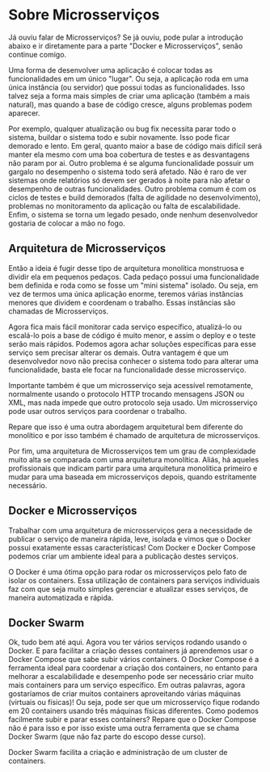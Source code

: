 # Sobre Microsserviços

Já ouviu falar de Microsserviços? Se já ouviu, pode pular a introdução abaixo e ir diretamente para a parte "Docker e Microsserviços", senão continue comigo.

Uma forma de desenvolver uma aplicação é colocar todas as funcionalidades em um único "lugar". Ou seja, a aplicação roda em uma única instância (ou servidor) que possui todas as funcionalidades. Isso talvez seja a forma mais simples de criar uma aplicação (também a mais natural), mas quando a base de código cresce, alguns problemas podem aparecer.

Por exemplo, qualquer atualização ou bug fix necessita parar todo o sistema, buildar o sistema todo e subir novamente. Isso pode ficar demorado e lento. Em geral, quanto maior a base de código mais difícil será manter ela mesmo com uma boa cobertura de testes e as desvantagens não param por ai. Outro problema é se alguma funcionalidade possuir um gargalo no desempenho o sistema todo será afetado. Não é raro de ver sistemas onde relatórios só devem ser gerados à noite para não afetar o desempenho de outras funcionalidades. Outro problema comum é com os ciclos de testes e build demorados (falta de agilidade no desenvolvimento), problemas no monitoramento da aplicação ou falta de escalabilidade. Enfim, o sistema se torna um legado pesado, onde nenhum desenvolvedor gostaria de colocar a mão no fogo.

## Arquitetura de Microsserviços

Então a ideia é fugir desse tipo de arquitetura monolítica monstruosa e dividir ela em pequenos pedaços. Cada pedaço possui uma funcionalidade bem definida e roda como se fosse um "mini sistema" isolado. Ou seja, em vez de termos uma única aplicação enorme, teremos várias instâncias menores que dividem e coordenam o trabalho. Essas instâncias são chamadas de Microsserviços.

Agora fica mais fácil monitorar cada serviço específico, atualizá-lo ou escalá-lo pois a base de código é muito menor, e assim o deploy e o teste serão mais rápidos. Podemos agora achar soluções específicas para esse serviço sem precisar alterar os demais. Outra vantagem é que um desenvolvedor novo não precisa conhecer o sistema todo para alterar uma funcionalidade, basta ele focar na funcionalidade desse microsserviço.

Importante também é que um microsserviço seja acessível remotamente, normalmente usando o protocolo HTTP trocando mensagens JSON ou XML, mas nada impede que outro protocolo seja usado. Um microsserviço pode usar outros serviços para coordenar o trabalho.

Repare que isso é uma outra abordagem arquitetural bem diferente do monolítico e por isso também é chamado de arquitetura de microsserviços.

Por fim, uma arquitetura de Microsserviços tem um grau de complexidade muito alta se comparada com uma arquitetura monolítica. Aliás, há aqueles profissionais que indicam partir para uma arquitetura monolítica primeiro e mudar para uma baseada em microsserviços depois, quando estritamente necessário.

## Docker e Microsserviços

Trabalhar com uma arquitetura de microsserviços gera a necessidade de publicar o serviço de maneira rápida, leve, isolada e vimos que o Docker possui exatamente essas características! Com Docker e Docker Compose podemos criar um ambiente ideal para a publicação destes serviços.

O Docker é uma ótima opção para rodar os microsserviços pelo fato de isolar os containers. Essa utilização de containers para serviços individuais faz com que seja muito simples gerenciar e atualizar esses serviços, de maneira automatizada e rápida.

## Docker Swarm

Ok, tudo bem até aqui. Agora vou ter vários serviços rodando usando o Docker. E para facilitar a criação desses containers já aprendemos usar o Docker Compose que sabe subir vários containers. O Docker Compose é a ferramenta ideal para coordenar a criação dos containers, no entanto para melhorar a escalabilidade e desempenho pode ser necessário criar muito mais containers para um serviço específico. Em outras palavras, agora gostaríamos de criar muitos containers aproveitando várias máquinas (virtuais ou físicas)! Ou seja, pode ser que um microsserviço fique rodando em 20 containers usando três máquinas físicas diferentes. Como podemos facilmente subir e parar esses containers? Repare que o Docker Compose não é para isso e por isso existe uma outra ferramenta que se chama Docker Swarm (que não faz parte do escopo desse curso).

Docker Swarm facilita a criação e administração de um cluster de containers.
